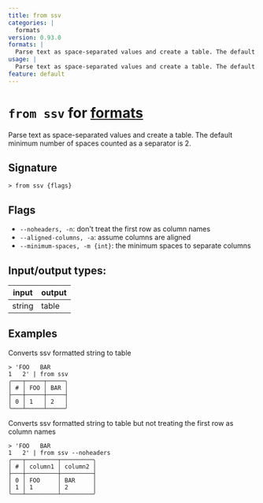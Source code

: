 ```yaml
---
title: from ssv
categories: |
  formats
version: 0.93.0
formats: |
  Parse text as space-separated values and create a table. The default minimum number of spaces counted as a separator is 2.
usage: |
  Parse text as space-separated values and create a table. The default minimum number of spaces counted as a separator is 2.
feature: default
---
```

<!-- This file is automatically generated. Please edit the command in https://github.com/nushell/nushell instead. -->

# `from ssv` for [formats](/commands/categories/formats.md)

<div class='command-title'>Parse text as space-separated values and create a table. The default minimum number of spaces counted as a separator is 2.</div>

## Signature

```> from ssv {flags} ```

## Flags

 -  `--noheaders, -n`: don't treat the first row as column names
 -  `--aligned-columns, -a`: assume columns are aligned
 -  `--minimum-spaces, -m {int}`: the minimum spaces to separate columns


## Input/output types:

| input  | output |
| ------ | ------ |
| string | table  |

## Examples

Converts ssv formatted string to table
```nu
> 'FOO   BAR
1   2' | from ssv
╭───┬─────┬─────╮
│ # │ FOO │ BAR │
├───┼─────┼─────┤
│ 0 │ 1   │ 2   │
╰───┴─────┴─────╯

```

Converts ssv formatted string to table but not treating the first row as column names
```nu
> 'FOO   BAR
1   2' | from ssv --noheaders
╭───┬─────────┬─────────╮
│ # │ column1 │ column2 │
├───┼─────────┼─────────┤
│ 0 │ FOO     │ BAR     │
│ 1 │ 1       │ 2       │
╰───┴─────────┴─────────╯

```
